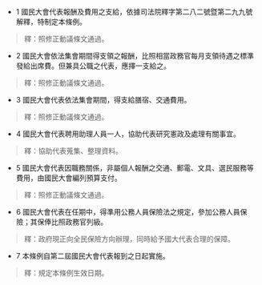 * 1 國民大會代表報酬及費用之支給，依據司法院釋字第二八二號暨第二九九號解釋，特制定本條例。

> 釋：照修正動議條文通過。

* 2 國民大會依法集會期間得支領之報酬，比照相當政務官每月支領待遇之標準發給出席費。但兼具公職之代表，應擇一支給之。

> 釋：照修正動議條文通過。

* 3 國民大會代表依法集會期間，得支給膳宿、交通費用。

> 釋：照修正動議條文通過。

* 4 國民大會代表聘用助理人員一人，協助代表研究憲政及處理有關事宜。

> 釋：協助代表蒐集、整理資料。

* 5 國民大會代表因職務關係，非屬個人報酬之交通、郵電、文具、選民服務等費用，由國民大會編列預算支付。

> 釋：照修正動議條文通過。

* 6 國民大會代表在任期中，得準用公務人員保險法之規定，參加公務人員保險；其保俸比照政務官列級。

> 釋：政府現正向全民保險方向辦理，同時給予國大代表合理的保障。

* 7 本條例自第二屆國民大會代表報到之日起實施。

> 釋：規定本條例生效日期。

